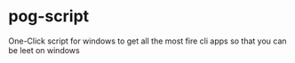 # pog-script
One-Click script for windows to get all the most fire cli apps so that you can be leet on windows
